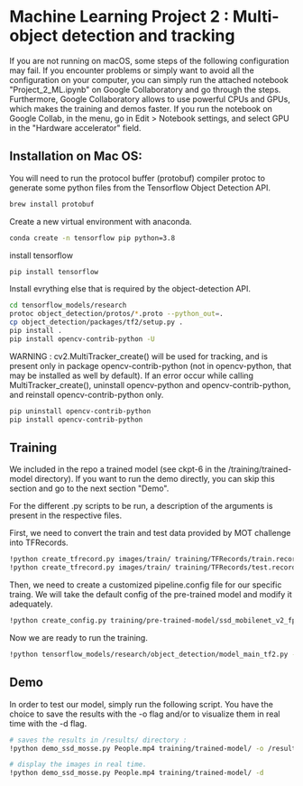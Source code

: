 
# Machine Learning Project 2 : Multi-object detection and tracking

If you are not running on macOS, some steps of the following configuration may fail. If you encounter problems or simply want to avoid all the configuration on your computer, you can simply run the attached notebook "Project_2_ML.ipynb" on Google Collaboratory and go through the steps.
Furthermore, Google Collaboratory allows to use powerful CPUs and GPUs, which makes the training and demos faster. If you run the notebook on Google Collab, in the menu, go in Edit > Notebook settings, and select GPU in the "Hardware accelerator" field.

## Installation on Mac OS: 

You will need to run the protocol buffer (protobuf) compiler protoc to generate some python files from the Tensorflow Object Detection API.
```bash
brew install protobuf
```

Create a new virtual environment with anaconda.
```bash
conda create -n tensorflow pip python=3.8
```

install tensorflow
```bash
pip install tensorflow
```

Install evrything else that is required by the object-detection API.
```bash
cd tensorflow_models/research
protoc object_detection/protos/*.proto --python_out=.
cp object_detection/packages/tf2/setup.py .
pip install .
pip install opencv-contrib-python -U
```

WARNING : cv2.MultiTracker_create() will be used for tracking, and is present only in package opencv-contrib-python (not in opencv-python, that may be installed as well by default).
If an error occur while calling MultiTracker_create(), uninstall opencv-python and opencv-contrib-python, and reinstall opencv-contrib-python only.
```bash
pip uninstall opencv-contrib-python
pip install opencv-contrib-python
```

## Training

We included in the repo a trained model (see ckpt-6 in the /training/trained-model directory). If you want to run the demo directly, you can skip this section and go to the next section "Demo".

For the different .py scripts to be run, a description of the arguments is present in the respective files.

First, we need to convert the train and test data provided by MOT challenge into TFRecords.
```bash
!python create_tfrecord.py images/train/ training/TFRecords/train.record training/TFRecords/label_map.pbtxt -f 10
!python create_tfrecord.py images/train/ training/TFRecords/test.record training/TFRecords/label_map.pbtxt -f 10
```

Then, we need to create a customized pipeline.config file for our specific traing. We will take the default config of the pre-trained model and modify it adequately.

```bash
!python create_config.py training/pre-trained-model/ssd_mobilenet_v2_fpnlite_320x320_coco17_tpu-8 training/TFRecords/label_map.pbtxt training/TFRecords training/trained-model
```

Now we are ready to run the training.
```bash
!python tensorflow_models/research/object_detection/model_main_tf2.py --model_dir training/trained-model/ --pipeline_config_path training/trained-model/pipeline.config --num_train_steps 5000
```

## Demo

In order to test our model, simply run the following script. You have the choice to save the results with the -o flag and/or to visualize them in real time with the -d flag.

```bash
# saves the results in /results/ directory :
!python demo_ssd_mosse.py People.mp4 training/trained-model/ -o /results/

# display the images in real time.
!python demo_ssd_mosse.py People.mp4 training/trained-model/ -d
```
